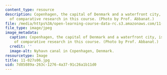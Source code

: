 ```yaml
---
content_type: resource
description: Copenhagen, the capital of Denmark and a waterfront city, is the subject
  of comparative research in this course. (Photo by Prof. Abbanat.)
file: /media/https%3A/open-learning-course-data-rc.s3.amazonaws.com/11-027-city-to-city-comparing-researching-and-writing-about-cities-spring-2006/7d85889a263c12764a3791c26a1b11d0_11-027s06.jpg
file_type: image/jpeg
image_metadata:
  caption: Copenhagen, the capital of Denmark and a waterfront city, is the subject
    of comparative research in this course. (Photo by Prof. Abbanat.)
  credit: ''
  image-alt: Nyhavn canal in Copenhagen, Denmark.
resourcetype: Image
title: 11-027s06.jpg
uid: 7d85889a-263c-1276-4a37-91c26a1b11d0
---
```

